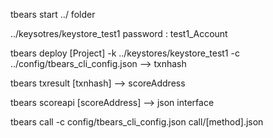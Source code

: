 tbears start ../ folder

../keysotres/keystore_test1 password : test1_Account

tbears deploy [Project] -k ../keystores/keystore_test1 -c ../config/tbears_cli_config.json
 --> txnhash

tbears txresult [txnhash]
 --> scoreAddress

tbears scoreapi [scoreAddress]
 --> json interface

tbears call -c config/tbears_cli_config.json call/[method].json
